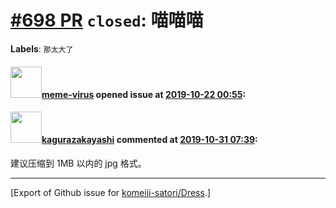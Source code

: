 # [\#698 PR](https://github.com/komeiji-satori/Dress/pull/698) `closed`: 喵喵喵
**Labels**: `那太大了`


#### <img src="https://avatars.githubusercontent.com/u/56836786?v=4" width="50">[meme-virus](https://github.com/meme-virus) opened issue at [2019-10-22 00:55](https://github.com/komeiji-satori/Dress/pull/698):



#### <img src="https://avatars.githubusercontent.com/u/2824841?u=b6e28fbc3f5ac12daf4b9a169194996ca20b57fb&v=4" width="50">[kagurazakayashi](https://github.com/kagurazakayashi) commented at [2019-10-31 07:39](https://github.com/komeiji-satori/Dress/pull/698#issuecomment-548250052):

建议压缩到 1MB 以内的 jpg 格式。


-------------------------------------------------------------------------------



[Export of Github issue for [komeiji-satori/Dress](https://github.com/komeiji-satori/Dress).]
